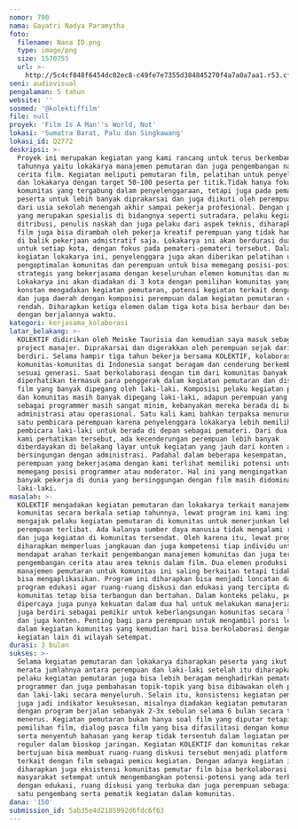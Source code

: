 ```yaml
---
nomor: 790
nama: Gayatri Nadya Paramytha
foto:
  filename: Nana ID.png
  type: image/png
  size: 1570755
  url: >-
    http://5c4cf848f6454dc02ec8-c49fe7e7355d384845270f4a7a0a7aa1.r53.cf2.rackcdn.com/3380f2a3-72c1-45f4-b6fa-f856cf69cdda/Nana%20ID.png
seni: audiovisual
pengalaman: 5 tahun
website: ''
sosmed: '@kolektiffilm'
file: null
proyek: 'Film Is A Man''s World, Not'
lokasi: 'Sumatra Barat, Palu dan Singkawang'
lokasi_id: Q2772
deskripsi: >-
  Proyek ini merupakan kegiatan yang kami rancang untuk terus berkembang setiap
  tahunnya yaitu lokakarya manajemen pemutaran dan juga pengembangan naskah
  cerita film. Kegiatan meliputi pemutaran film, pelatihan untuk penyelenggara
  dan lokakarya dengan target 50-100 peserta per titik.Tidak hanya fokus pada
  komunitas yang tergabung dalam penyelenggaraan, tetapi juga pada pemateri dan
  peserta untuk lebih banyak diprakarsai dan juga diikuti oleh perempuan mulai
  dari usia sekolah menengah akhir sampai pekerja profesional. Dengan pemateri
  yang merupakan spesialis di bidangnya seperti sutradara, pelaku kegiatan
  ditribusi, penulis naskah dan juga pelaku dari aspek teknis, diharapkan dunia
  film juga bisa dirambah oleh pekerja kreatif perempuan yang tidak hanya berada
  di balik pekerjaan admistratif saja. Lokakarya ini akan berdurasi dua hari
  untuk setiap kota, dengan fokus pada pemateri-pemateri tersebut. Dalam
  kegiatan lokakarya ini, penyelenggara juga akan diberikan pelatihan untuk
  pengoptimalan komunitas dan perempuan untuk bisa memegang posisi-posisi
  strategis yang bekerjasama dengan keseluruhan elemen komunitas dan masyarakat.
  Lokakarya ini akan diadakan di 3 kota dengan pemilihan komunitas yang secara
  konstan mengadakan kegiatan pemutaran, potensi kegiatan terkait dengan film
  dan juga daerah dengan komposisi perempuan dalam kegiatan pemutaran cukup
  rendah. Diharapkan ketiga elemen dalam tiga kota bisa berbaur dan berkembang
  dengan berjalannya waktu. 
kategori: kerjasama_kolaborasi
latar_belakang: >-
  KOLEKTIF didirikan oleh Meiske Taurisia dan kemudian saya masuk sebagai
  project manajer. Diprakarsai dan digerakkan oleh perempuan sejak dari awal
  berdiri. Selama hampir tiga tahun bekerja bersama KOLEKTIF, kolaborasi dengan
  komunitas-komunitas di Indonesia sangat beragam dan cenderung berkembang
  sesuai generasi. Saat berkolaborasi dengan tim dari komunitas banyak hal yang
  diperhatikan termasuk para penggerak dalam kegiatan pemutaran dan distribusi
  film yang banyak dipegang oleh laki-laki. Komposisi pelaku kegiatan pemutaran
  dan komunitas masih banyak dipegang laki-laki, adapun perempuan yang ditemui
  sebagai programmer masih sangat minim, kebanyakan mereka berada di balik meja
  administrasi atau operasional. Satu kali kami bahkan terpaksa menurunkan salah
  satu pembicara perempuan karena penyelenggara lokakarya lebih memilih
  pembicara laki-laki untuk berada di depan sebagai pemateri. Dari dua hal yang
  kami perhatikan tersebut, ada kecenderungan perempuan lebih banyak
  diberdayakan di belakang layar untuk kegiatan yang jauh dari konten atau hanya
  bersingungan dengan administrasi. Padahal dalam beberapa kesempatan, para
  perempuan yang bekerjasama dengan kami terlihat memiliki potensi untuk
  memegang posisi programmer atau moderator. Hal ini yang mengingatkan masih
  banyak pekerja di dunia yang bersinggungan dengan film masih didominasi
  laki-laki. 
masalah: >-
  KOLEKTIF mengadakan kegiatan pemutaran dan lokakarya terkait manajemen
  komunitas secara berkala setiap tahunnya, lewat program ini kami ingin
  mengajak pelaku kegiatan pemutaran di komunitas untuk menerjunkan lebih banyak
  perempuan terlibat. Ada kalanya sumber daya manusia tidak mengalami regenerasi
  dan juga kegiatan di komunitas tersendat. Oleh karena itu, lewat program ini
  diharapkan memperluas jangkauan dan juga kompetensi tiap individu untuk bisa
  mendapat arahan terkait pengembangan manajemen komunitas dan juga terkait
  pengembangan cerita atau area teknis dalam film. Dua elemen produksi dan
  manajemen pemutaran untuk komunitas ini saling berkaitan tetapi tidak semua
  bisa mengaplikasikan. Program ini diharapkan bisa menjadi loncatan dan juga
  program edukasi agar ruang-ruang diskusi dan edukasi yang tercipta dari ranah
  komunitas tetap bisa terbangun dan bertahan. Dalam konteks pelaku, perempuan
  dipercaya juga punya kekuatan dalam dua hal untuk melakukan manajerial dan
  juga berdiri sebagai pemikir untuk keberlangsungan komunitas secara lembaga
  dan juga konten. Penting bagi para perempuan untuk mengambil porsi lebih besar
  dalam kegiatan komunitas yang kemudian hari bisa berkolaborasi dengan pelaku
  kegiatan lain di wilayah setempat.
durasi: 3 bulan
sukses: >-
  Selama kegiatan pemutaran dan lokakarya diharapkan peserta yang ikut serta
  merata jumlahnya antara perempuan dan laki-laki setelah itu diharapkan para
  pelaku kegiatan pemutaran juga bisa lebih beragam menghadirkan pemateri,
  programmer dan juga pembahasan topik-topik yang bisa dibawakan oleh perempuan
  dan laki-laki secara menyeluruh. Selain itu, konsistensi kegiatan pemutaran
  juga jadi indikator kesuksesan, misalnya diadakan kegiatan pemutaran rutin
  dengan program berjalan sebanyak 2-3x sebulan selama 6 bulan secara terus
  menerus. Kegiatan pemutaran bukan hanya soal film yang diputar tetapi juga
  pemilihan film, dialog pasca film yang bisa difasilitasi dengan komunitas
  serta menyentuh bahasan yang kerap tidak tersentuh dalam legiatan pemutaran
  reguler dalam bioskop jaringan. Kegiatan KOLEKTIF dan komunitas rekanan
  bertujuan bisa membuat ruang-ruang diskusi tersebut menjadi platform edukasi
  terkait dengan film sebagai pemicu kegiatan. Dengan adanya kegiatan ini
  diharapkan juga eksistensi komunitas pemutar film bisa berkolaborasi dengan
  masyarakat setempat untuk mengembangkan potensi-potensi yang ada terkait
  dengan edukasi, ruang diskusi yang terbuka dan juga perempuan sebagai salah
  satu pengembang serta pematik kegiatan dalam komunitas. 
dana: '150'
submission_id: 5ab35e4d2185992d6fdc6f63
---
```

